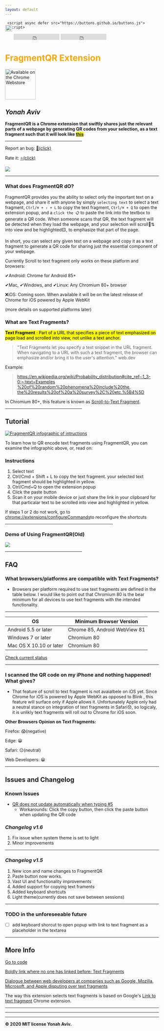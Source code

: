 ```yaml
---
layout: default
---
```


<meta name="google-site-verification" content="Ay7DuHomj_FffCIPkk06PMst9-V1kwZij44bLz5SeuI" />
    
   <!-- Global site tag (gtag.js) - Google Analytics -->
   <script async src="https://www.googletagmanager.com/gtag/js?id=UA-178685535-2"></script>
   <script>
     window.dataLayer = window.dataLayer || [];
     function gtag(){dataLayer.push(arguments);}
     gtag('js', new Date());   </script>
     <script async defer src="https://buttons.github.io/buttons.js"></script>

 <section id="downloads">
	<button style="border-radius: 4px;
	padding: 1px;
	font-size: 13px;
	border: none;
	vertical-align: top;
	margin-top: -30px;
	background-color: #F5F5F5;">   <a href="https://chrome.google.com/webstore/detail/fragmentqr/cabodnfakameckfbbgkciiifempglloj" class="btn" title="Get it on the Chrome Web Store" padding="0">
   <img src="https://developer.chrome.com/webstore/images/ChromeWebStore_Badge_v2_496x150.png" margin="-15px" height="22px" alt="Available on the Chrome Webstore"></a></button>
 <iframe src="https://ghbtns.com/github-btn.html?user=y330&repo=FragmentQR&type=star&count=true" frameborder="0" scrolling="0" width="150" height="20" title="GitHub">
 </iframe>
 <iframe src="https://ghbtns.com/github-btn.html?user=y330&repo=FragmentQR&type=watch&count=true&v=2" frameborder="0" scrolling="0" width="150" height="20" title="GitHub"> </iframe>

 </section>
 
<!-- Place this tag where you want the button to render. -->


<style>h1{color: orange;} .frag{background-color: yellow; color: black;}</style>

# FragmentQR Extension
 <a href="https://bit.ly/GetFragmentedQR" class="btn" title="Get it on the Chrome Web Store" padding="0">
   <img src="https://developer.chrome.com/webstore/images/ChromeWebStore_Badge_v2_496x150.png" width="100px" alt="Available on the Chrome Webstore">
</a>
   
## _Yonah Aviv_

**FragmentQR is a Chrome extension that swiftly shares just the relevant parts of a webpage by generating QR codes from your selection, as a text fragment such that it will look like <span class="frag">[this](https://example.com/#:~:text=literature%20without%20prior%20coordination)</span>** 

<hr width="50%">

Report an bug: [🐞(click)](https://github.com/y330/FragmentQR/issues/new) 

Rate it: [⭐(click)](https://chrome.google.com/webstore/detail/fragmentqr/cabodnfakameckfbbgkciiifempglloj/#:~:text=FragmentQR)

<a href="https://www.paypal.com/cgi-bin/webscr?cmd=_donations&business=CBYMNSA8XYYY2&item_name=To+continue+doing+whatever+I+am+doing&currency_code=CAD&source=url"><img src="https://camo.githubusercontent.com/d5d24e33e2f4b6fe53987419a21b203c03789a8f/68747470733a2f2f696d672e736869656c64732e696f2f62616467652f446f6e6174652d50617950616c2d677265656e2e737667" /></a>


<hr>

### What does FragmentQR dO?

FragmentQR provides you the ability to select only the important text on a webpage, and share it with anyone by simply ```selecting text``` to select a text fragment, ```Ctrl/⌘ + ⇧ + L``` to copy the text fragment,  ```Ctrl/⌘ + Q``` to open the extension popup, and a ```click the 📋``` to paste the link into the textbox to generate a QR code. When someone scans that QR, the text fragment will be detected when they load the webpage, and your selection will scroll📜⇅ into view and be highlighted🟨, to emphasize that part of the page.

In short, you can select any given text on a webpage and copy it as a text fragment to generate a QR code for sharing just the essential component of your webpage.
 
Currently Scroll to text fragment only works on these platform and browsers: 

✔Android: Chrome for Android 85+

✔Mac, ✔Windows, and ✔Linux: Any Chromium 80+ browser

❌iOS: Coming soon. When available it will  be on the latest release of Chrome for iOS powered by Apple WebKit 

(more details on supported platforms later)

### **What are Text Fragments?**

<span class=frag> <b>Text Fragment</b> : Part of a URL that specifies a piece of text emphasized on page load and scrolled into view, not unlike a text anchor.
</span>

>    "Text Fragments let you specify a text snippet in the URL fragment. When navigating to a URL with such a text fragment, the browser can emphasize and/or bring it to the user's attention." web.dev	

Example:

>[https://en.wikipedia.org/wiki/Probability_distribution#cite_ref-:1_3-0:~:text=Examples
%20of%20random%20phenomena%20include%20the,
the%20results%20of%20a%20survey%2C%20etc.%5B4%5D](https://en.wikipedia.org/wiki/Probability_distribution#cite_ref-:1_3-0:~:text=Examples%20of%20random%20phenomena%20include%20the,the%20results%20of%20a%20survey%2C%20etc.%5B4%5D)

 In Chromium 80+, this feature is known as <a href="https://github.com/WICG/scroll-to-text-fragment/" title="Scroll-to-Text Fragment on GitHub">Scroll-to-Text Fragment</a>.



<hr width="50%">

## Tutorial

<a href="https://bit.ly/GetFragmentedQR" title="View this as a sideshow on the Chrome Web Store"><img src="https://lh3.googleusercontent.com/pw/ACtC-3f7FGuESSm9z3SPDAbhQHSr3YYL03r1gGBeSWYqbG8NyXxtg3gMWO4dbrM8yuhsMsCuf_JLqLSUWfSSodKzYR8mg6FkX5PmxXgfG8iPANMsQpsiE6GTlWFIRsHIZqi2ZBX0btMnBlUltWArYFdlTrhbhQ=w1210-h448-no?authuser=0" width="fit-content" alt="FragmentQR infographic of intructions"/></a>

To learn how to QR encode text fragments using FragmentQR, you can examine the infographic above, or, read on:

### Instructions

 <ol>
  <li>Select text</li>
  <li>Ctrl/Cmd + Shift + L to copy the text fragment. your selected text fragment should be highlighted in yellow.</li>
  <li>Ctrl/Cmd+Q to open the extension popup</li>
  <li>Click the paste button</li>
  <li>Scan it on your mobile device or just share the link in your clipboard for that particalar text to be scrolled into view and highlighted in yellow.</li>
 </ol>
 
 If steps 1 or 2 do not work, go to [chrome://extensions/configureCommands](chrome://extensions/configureCommands)to reconfigure the shortcuts
 
 <hr style="width:70%; align: middle;"> 

### Demo of Using FragmentQR(Old)

[
![
](https://lh3.googleusercontent.com/pw/ACtC-3cera_XKIXLjEw9LyZh93DtSKTDoQsyF2aYR0Y_L-PCeMttnP3Gr1OiOIxL4nLN_ltCioZyQMUwizFb2wyZLzytBktmEuWRptUGYOFoChSq_bQpZ_g5TEnbb_ZG__Y0rjNbj2oUiHBPotXUOP6X2NID3g=w212-h112-no?)
](http://bit.ly/youtubeFragQR)

<hr width="50%">

## FAQ

### **What browsers/platforms are compatible with Text Fragments?**
- Browsers per platform required to use text fragments are defined in the table below. I would like to point out that Chromium 80 is the bear minimum for all devices to use text fragments with the intended functionality.
<hr>

|OS |Minimum Browser Version|
|--|--|
|Android 5.5 or later|Chrome 85, Android WebView 81|
|Windows 7 or later|Chromium 80|
|Mac OS X 10.10 or later|Chromium 80|

<a href="https://caniuse.com/url-scroll-to-text-fragment#tab-container:~:text=content%2Dvisibility-,Can%20I%20use" title="Check compatability of scroll to text fragment" target="_blank">Check current status</a>

-----

### **I scanned the QR code on my iPhone and nothing happened! What gives?**

+ That feature of scroll to text fragment is not avaialbele on iOS yet. Since Chrome for iOS is powered by Apple WebKit as opposed to Blink , this feature will surface only if Apple allows it. Unfortunately Apple only had a neutral stance on integration of text fragments in Safari😞, so logicaly, it is unlikly text fragments will roll out to Chrome for iOS soon. 

**Other Browsers Opinion on Text Fragments:**

Firefox: 😱(negative)

Edge: 😀

Safari: 😐(neutral)

Web Developers: 😀

<hr>


## Issues and Changelog

### Known Issues
 + [QR does not update automatically when typing #5](https://github.com/y330/FragmentQR/issues/5#issue-720348982)
   - Workarounds: Click the copy button, then click the paste button when updating the QR code

### _Changelog v1.6_

<ol>
    <li>Fix issue when system theme is set to light</li>
    <li>Minor improvements</li>
  
</ol>
  
---- 
### _Changelog v1.5_

 <ol>  
  <li>New icon and name changes to FragmentQR</li>
  <li>Paste button now works.</li>
  <li>Vast UI and functionality improvements</li>
  <li>Added support for copying text framents</li>
  <li>Added keyboard shortcuts</li>
  <li>Light theme(currently does not save between sessions)</li>
 </ol>
 
 -----
 
### TODO in the unforeseeable future

  - [ ] add keyboard shorcut to open popup with link to text fragment as a placeholder in the textarea
  
----

## More Info

[Go to code](/FragmentQR)


[Boldly link where no one has linked before: Text Fragments](https://web.dev/text-fragments/#:~:text=Boldly%20link%20where%20no%20one%20has%20linked%20before:%20Text%20Fragments)
 
 
 [Dialogue between web developers at companies such as Google, Mozilla, Microsoft, and Apple disputing over text fragments](https://github.com/w3ctag/design-reviews/issues/392)
 
The way this extension selects text fragments is based on Google's [Link to text fragment](https://chrome.google.com/webstore/detail/link-to-text-fragment/pbcodcjpfjdpcineamnnmbkkmkdpajjg?hl=en) Chrome extension.


<hr><hr><hr>


<b>© 2020 MIT license Yonah Aviv.</b>

